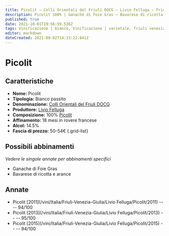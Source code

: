 ```yaml
---
title: Picolit – Colli Orientali del Friuli DOCG – Livio Felluga – Friuli Venezia Giulia (IT) – 50-54€ – 5★
description: Picolit 100% | Ganache di Foie Gras – Bavarese di ricotta e arance
published: true
date: 2021-10-01T19:56:59.536Z
tags: Vinificazione | bianco, Vinificazione | varietale, friuli venezia giulia, Valutazioni | 5 stelle, Vinificazione | passito, picolit, ganache di foie gras, bavarese di ricotta e arance, Prezzi | 50-54€
editor: markdown
dateCreated: 2021-09-02T14:33:22.841Z
---
```


# Picolit

## Caratteristiche
- **Nome:** Picolit
- **Tipologia:** Bianco passito
- **Denominazione:** [Colli Orientali del Friuli DOCG](/denominazioni/Italia/Friuli-Venezia-Giulia/DOCG/Colli-Orientali-del-Friuli)
- **Produttore:** [Livio Felluga](/produttori/Italia/Friuli-Venezia-Giulia/Livio-Felluga) 
- **Composizione:** 100% [Picolit](/vitigni/Italia/picolit)
- **Affinamento:** 18 mesi in rovere francese
- **Alcol:** 14.5%
- **Fascia di prezzo:** 50-54€
{.grid-list}

## Possibili abbinamenti
*Vedere le singole annate per abbinamenti specifici*

- Ganache di Foie Gras 
- Bavarese di ricotta e arance

## Annate
- Picolit [2011](/vini/Italia/Friuli-Venezia-Giulia/Livio Felluga/Picolit/2011) -- <span class="star-5"></span> -- 94/100
- Picolit [2013](/vini/Italia/Friuli-Venezia-Giulia/Livio Felluga/Picolit/2013) -- <span class="star-5"></span> -- 95/100
- Picolit [2015](/vini/Italia/Friuli-Venezia-Giulia/Livio Felluga/Picolit/2015) -- <span class="star-5"></span> -- 94/100
